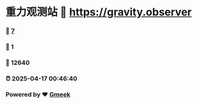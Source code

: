 # 重力观测站 :link: https://gravity.observer 
### :page_facing_up: [7](https://gravity.observer/tag.html) 
### :speech_balloon: 1 
### :hibiscus: 12640 
### :alarm_clock: 2025-04-17 00:46:40 
### Powered by :heart: [Gmeek](https://github.com/Meekdai/Gmeek)
